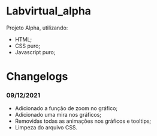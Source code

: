 # Labvirtual_alpha

 Projeto Alpha, utilizando:
 - HTML;
 - CSS puro;
 - Javascript puro;

# Changelogs

### 09/12/2021
- Adicionado a função de zoom no gráfico;
- Adicionado uma mira nos gráficos;
- Removidas todas as animações nos gráficos e tooltips;
- Limpeza do arquivo CSS.